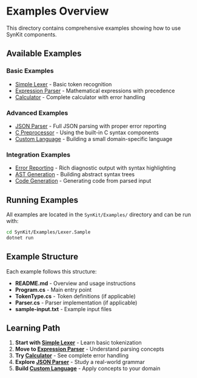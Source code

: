 # Examples Overview

This directory contains comprehensive examples showing how to use SynKit components.

## Available Examples

### Basic Examples
- [Simple Lexer](simple-lexer.md) - Basic token recognition
- [Expression Parser](expression-parser.md) - Mathematical expressions with precedence
- [Calculator](calculator.md) - Complete calculator with error handling

### Advanced Examples  
- [JSON Parser](json-parser.md) - Full JSON parsing with proper error reporting
- [C Preprocessor](c-preprocessor.md) - Using the built-in C syntax components
- [Custom Language](custom-language.md) - Building a small domain-specific language

### Integration Examples
- [Error Reporting](error-reporting.md) - Rich diagnostic output with syntax highlighting
- [AST Generation](ast-generation.md) - Building abstract syntax trees
- [Code Generation](code-generation.md) - Generating code from parsed input

## Running Examples

All examples are located in the `SynKit/Examples/` directory and can be run with:

```bash
cd SynKit/Examples/Lexer.Sample
dotnet run
```

## Example Structure

Each example follows this structure:
- **README.md** - Overview and usage instructions
- **Program.cs** - Main entry point
- **TokenType.cs** - Token definitions (if applicable)
- **Parser.cs** - Parser implementation (if applicable)
- **sample-input.txt** - Example input files

## Learning Path

1. **Start with [Simple Lexer](simple-lexer.md)** - Learn basic tokenization
2. **Move to [Expression Parser](expression-parser.md)** - Understand parsing concepts
3. **Try [Calculator](calculator.md)** - See complete error handling
4. **Explore [JSON Parser](json-parser.md)** - Study a real-world grammar
5. **Build [Custom Language](custom-language.md)** - Apply concepts to your domain
